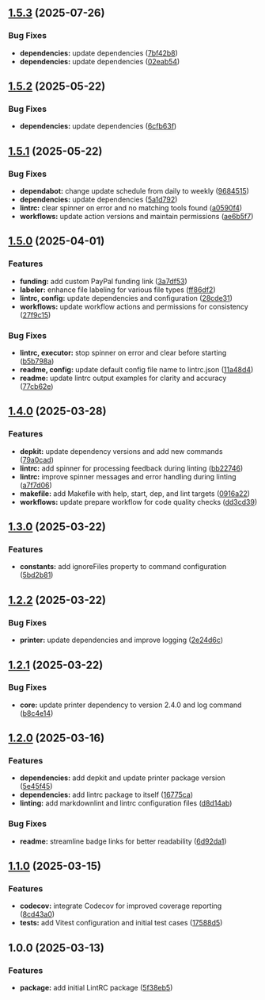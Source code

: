 ## [1.5.3](https://github.com/SP-Packages/lintrc/compare/v1.5.2...v1.5.3) (2025-07-26)

### Bug Fixes

* **dependencies:** update dependencies ([7bf42b8](https://github.com/SP-Packages/lintrc/commit/7bf42b820203947ce695bf22a595ef463299dd62))
* **dependencies:** update dependencies ([02eab54](https://github.com/SP-Packages/lintrc/commit/02eab54c2f8f3ec787e6029ca4ce36a25ff38e07))

## [1.5.2](https://github.com/SP-Packages/lintrc/compare/v1.5.1...v1.5.2) (2025-05-22)

### Bug Fixes

* **dependencies:** update dependencies ([6cfb63f](https://github.com/SP-Packages/lintrc/commit/6cfb63f19c5c3d4ee20fc182e9746c09a28599f7))

## [1.5.1](https://github.com/SP-Packages/lintrc/compare/v1.5.0...v1.5.1) (2025-05-22)

### Bug Fixes

* **dependabot:** change update schedule from daily to weekly ([9684515](https://github.com/SP-Packages/lintrc/commit/96845158c7ef60292eb78c75f143462c46480471))
* **dependencies:** update dependencies ([5a1d792](https://github.com/SP-Packages/lintrc/commit/5a1d7925ac82ec576ae8aab8b3c1f5d2ca9586e6))
* **lintrc:** clear spinner on error and no matching tools found ([a0590f4](https://github.com/SP-Packages/lintrc/commit/a0590f44e503ecb4128543e440e8ff7d86196d9e))
* **workflows:** update action versions and maintain permissions ([ae6b5f7](https://github.com/SP-Packages/lintrc/commit/ae6b5f7483b0fe12aa9a8d556d7dda4cc2994771))

## [1.5.0](https://github.com/SP-Packages/lintrc/compare/v1.4.0...v1.5.0) (2025-04-01)

### Features

* **funding:** add custom PayPal funding link ([3a7df53](https://github.com/SP-Packages/lintrc/commit/3a7df53de79631fdfde60af3933011825a2f27fd))
* **labeler:** enhance file labeling for various file types ([ff86df2](https://github.com/SP-Packages/lintrc/commit/ff86df299c20fd86edf1f3c41418bf80f99306cf))
* **lintrc, config:** update dependencies and configuration ([28cde31](https://github.com/SP-Packages/lintrc/commit/28cde3100fd1449e8eb590bdf68506cf8cb16c35))
* **workflows:** update workflow actions and permissions for consistency ([27f9c15](https://github.com/SP-Packages/lintrc/commit/27f9c15ed041cce096dfdff3e0deddffcac12ee1))

### Bug Fixes

* **lintrc, executor:** stop spinner on error and clear before starting ([b5b798a](https://github.com/SP-Packages/lintrc/commit/b5b798a72b83fc48e4baee06e263682f950873c7))
* **readme, config:** update default config file name to lintrc.json ([11a48d4](https://github.com/SP-Packages/lintrc/commit/11a48d4894945a218074363a3d92c75e721348f7))
* **readme:** update lintrc output examples for clarity and accuracy ([77cb62e](https://github.com/SP-Packages/lintrc/commit/77cb62e1b26f1d0394d83ea59d624442d2096a31))

## [1.4.0](https://github.com/SP-Packages/lintrc/compare/v1.3.0...v1.4.0) (2025-03-28)

### Features

* **depkit:** update dependency versions and add new commands ([79a0cad](https://github.com/SP-Packages/lintrc/commit/79a0cadabd77194aedd73ef8848c090b290defb0))
* **lintrc:** add spinner for processing feedback during linting ([bb22746](https://github.com/SP-Packages/lintrc/commit/bb22746e44e3c8c008eb1d0a19c362387ed93f9f))
* **lintrc:** improve spinner messages and error handling during linting ([a7f7d06](https://github.com/SP-Packages/lintrc/commit/a7f7d066d88034b3c4bf1a21f49217496c33404d))
* **makefile:** add Makefile with help, start, dep, and lint targets ([0916a22](https://github.com/SP-Packages/lintrc/commit/0916a22a9140509d1e0e1d5686c9a4a7f88522d6))
* **workflows:** update prepare workflow for code quality checks ([dd3cd39](https://github.com/SP-Packages/lintrc/commit/dd3cd3976761734890d99248837314326b126a71))

## [1.3.0](https://github.com/SP-Packages/lintrc/compare/v1.2.2...v1.3.0) (2025-03-22)

### Features

* **constants:** add ignoreFiles property to command configuration ([5bd2b81](https://github.com/SP-Packages/lintrc/commit/5bd2b818b102a4ad67f3bf5bbfaac2d56172a8ad))

## [1.2.2](https://github.com/SP-Packages/lintrc/compare/v1.2.1...v1.2.2) (2025-03-22)

### Bug Fixes

* **printer:** update dependencies and improve logging ([2e24d6c](https://github.com/SP-Packages/lintrc/commit/2e24d6c7cb19006adb4fbd1b89170205e216cd34))

## [1.2.1](https://github.com/SP-Packages/lintrc/compare/v1.2.0...v1.2.1) (2025-03-22)

### Bug Fixes

* **core:** update printer dependency to version 2.4.0 and log command ([b8c4e14](https://github.com/SP-Packages/lintrc/commit/b8c4e14a8e7677c2574a1582019523a45f4d064f))

## [1.2.0](https://github.com/SP-Packages/lintrc/compare/v1.1.0...v1.2.0) (2025-03-16)

### Features

* **dependencies:** add depkit and update printer package version ([5e45f45](https://github.com/SP-Packages/lintrc/commit/5e45f45bec95f4c39233dcca8e89325cd1c3c56c))
* **dependencies:** add lintrc package to itself ([16775ca](https://github.com/SP-Packages/lintrc/commit/16775ca9c768ca7fc609fdad68c6d77a53399639))
* **linting:** add markdownlint and lintrc configuration files ([d8d14ab](https://github.com/SP-Packages/lintrc/commit/d8d14ab37b70cadf4e72e1b0a333cf53d91136ae))

### Bug Fixes

* **readme:** streamline badge links for better readability ([6d92da1](https://github.com/SP-Packages/lintrc/commit/6d92da1350cbd8d3857aa061aa4b4d047e33ab0c))

## [1.1.0](https://github.com/SP-Packages/lintrc/compare/v1.0.0...v1.1.0) (2025-03-15)

### Features

* **codecov:** integrate Codecov for improved coverage reporting ([8cd43a0](https://github.com/SP-Packages/lintrc/commit/8cd43a0e738df01811f51a725c05ec9ef500f3cf))
* **tests:** add Vitest configuration and initial test cases ([17588d5](https://github.com/SP-Packages/lintrc/commit/17588d5911484f906f3dfcbb1b89b93ec6f5f780))

## 1.0.0 (2025-03-13)

### Features

* **package:** add initial LintRC package ([5f38eb5](https://github.com/SP-Packages/lintrc/commit/5f38eb516426121e9d4b3c9b07f51cd4731eca0e))
